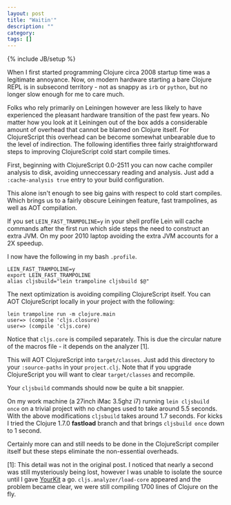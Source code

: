 ```yaml
---
layout: post
title: "Waitin'"
description: ""
category: 
tags: []
---
```

{% include JB/setup %}

When I first started programming Clojure circa 2008 startup time
was a legitimate annoyance. Now, on modern hardware starting a bare
Clojure REPL is in subsecond territory - not as snappy as `irb` or
`python`, but no longer slow enough for me to care much.

Folks who rely primarily on Leiningen however are less likely to have
experienced the pleasant hardware transition of the past few years. No
matter how you look at it Leiningen out of the box adds a considerable
amount of overhead that cannot be blamed on Clojure itself. For
ClojureScript this overhead can be become somewhat unbearable due to
the level of indirection. The following identifies three fairly
straightforward steps to improving ClojureScript cold start compile
times.

First, beginning with ClojureScript 0.0-2511 you can now cache compiler
analysis to disk, avoiding unneccessary reading and analysis. Just add
a `:cache-analysis true` entry to your build configuration.

This alone isn't enough to see big gains with respect to cold start
compiles. Which brings us to a fairly obscure Leiningen feature, fast
trampolines, as well as AOT compilation.

If you set `LEIN_FAST_TRAMPOLINE=y` in your shell profile Lein
will cache commands after the first run which side steps the need
to construct an extra JVM. On my poor 2010 laptop avoiding the
extra JVM accounts for a 2X speedup.

I now have the following in my bash `.profile`.

```
LEIN_FAST_TRAMPOLINE=y
export LEIN_FAST_TRAMPOLINE
alias cljsbuild="lein trampoline cljsbuild $@"
```

The next optimization is avoiding compiling ClojureScript itself.
You can AOT ClojureScript locally in your project with the
following:

```
lein trampoline run -m clojure.main
user=> (compile 'cljs.closure)
user=> (compile 'cljs.core)
```

Notice that `cljs.core` is compiled separately. This is due the
circular nature of the macros file - it depends on the analyzer [1].

This will AOT ClojureScript into `target/classes`. Just add this
directory to your `:source-paths` in your `project.clj`. Note
that if you upgrade ClojureScript you will want to clear
`target/classes` and recompile.

Your `cljsbuild` commands should now be quite a bit snappier.

On my work machine (a 27inch iMac 3.5ghz i7) running `lein cljsbuild
once` on a trivial project with no changes used to take around 5.5
seconds. With the above modifications `cljsbuild` takes around 1.7
seconds. For kicks I tried the Clojure 1.7.0 **fastload** branch and
that brings `cljsbuild once` down to 1 second.

Certainly more can and still needs to be done in the ClojureScript
compiler itself but these steps eliminate the non-essential overheads.

[1]: This detail was not in the original post. I noticed that nearly
a second was still mysteriously being lost, however I was unable to
isolate the source until I gave [YourKit](http://yourkit.com) a go.
`cljs.analyzer/load-core` appeared and the problem became clear, we
were still compiling 1700 lines of Clojure on the fly.
